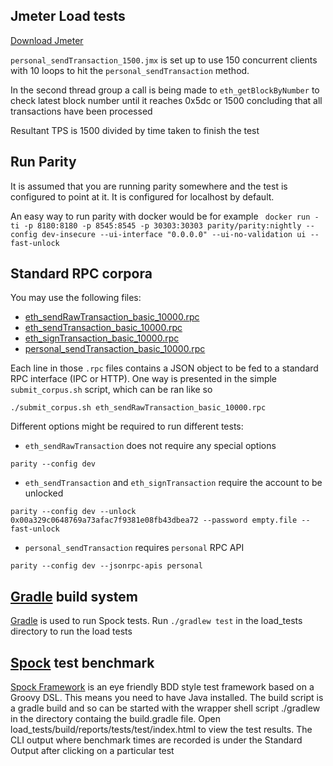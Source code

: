 ## Jmeter Load tests

[Download Jmeter](https://jmeter.apache.org/download_jmeter.cgi)

`personal_sendTransaction_1500.jmx` is set up to use 150 concurrent clients with 10 loops to hit the `personal_sendTransaction` method.

In the second thread group a call is being made to `eth_getBlockByNumber` to check latest block number until it reaches 0x5dc or 1500 concluding that all transactions have been processed

Resultant TPS is 1500 divided by time taken to finish the test

## Run Parity

It is assumed that you are running parity somewhere and the test is configured to point at it. It is configured for localhost by default.

An easy way to run parity with docker would be for example 
``` docker run -ti -p 8180:8180 -p 8545:8545 -p 30303:30303 parity/parity:nightly --config dev-insecure --ui-interface "0.0.0.0" --ui-no-validation ui --fast-unlock```

## Standard RPC corpora

You may use the following files:
- [eth_sendRawTransaction_basic_10000.rpc](https://drive.google.com/open?id=0Bxc6z62kZCsAV1YzcENZZHVZaVk)
- [eth_sendTransaction_basic_10000.rpc](https://drive.google.com/open?id=0Bxc6z62kZCsAcFBMSHpNZ2pKQ1U)
- [eth_signTransaction_basic_10000.rpc](https://drive.google.com/open?id=0Bxc6z62kZCsAdERLSXJ2ajdnU2M)
- [personal_sendTransaction_basic_10000.rpc](https://drive.google.com/open?id=0Bxc6z62kZCsAUVRET0Rad0o1UFE)

Each line in those `.rpc` files contains a JSON object to be fed to a standard RPC interface (IPC or HTTP). One way is presented in the simple `submit_corpus.sh` script, which can be ran like so
```
./submit_corpus.sh eth_sendRawTransaction_basic_10000.rpc
```

Different options might be required to run different tests:
- `eth_sendRawTransaction` does not require any special options
```
parity --config dev
```
- `eth_sendTransaction` and `eth_signTransaction` require the account to be unlocked
```
parity --config dev --unlock 0x00a329c0648769a73afac7f9381e08fb43dbea72 --password empty.file --fast-unlock
```
- `personal_sendTransaction` requires `personal` RPC API
```
parity --config dev --jsonrpc-apis personal
```

## [Gradle](https://gradle.org/) build system
[Gradle](https://gradle.org/) is used to run Spock tests. Run ```./gradlew test``` in the load_tests directory to run the load tests

## [Spock](http://spockframework.org/spock/docs/1.1/index.html) test benchmark

[Spock Framework](http://spockframework.org/spock/docs/1.1/index.html) is an eye friendly BDD style test framework based on a Groovy DSL. This means you need to have Java installed. The build script is a gradle build and so can be started with the wrapper shell script ./gradlew in the directory containg the build.gradle file.
Open load_tests/build/reports/tests/test/index.html to view the test results. The CLI output where benchmark times are recorded is under the Standard Output after clicking on a particular test 
 
